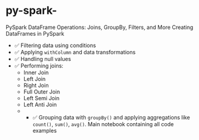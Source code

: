 # py-spark-
  PySpark DataFrame Operations: Joins, GroupBy, Filters, and More
Creating DataFrames in PySpark
- ✅ Filtering data using conditions
- ✅ Applying `withColumn` and data transformations
- ✅ Handling null values
- ✅ Performing joins:
  - Inner Join
  - Left Join
  - Right Join
  - Full Outer Join
  - Left Semi Join
  - Left Anti Join
  - - ✅ Grouping data with `groupBy()` and applying aggregations like `count()`, `sum()`, `avg()`.
  Main notebook containing all code examples
